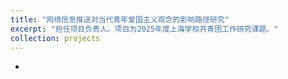 ```yaml
---
title: "网络信息推送对当代青年爱国主义观念的影响路径研究"
excerpt: "担任项目负责人。项目为2025年度上海学校共青团工作研究课题。"
collection: projects
---
```


*   
